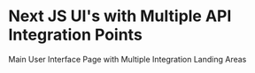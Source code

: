 # Next JS UI's with Multiple API Integration Points

Main User Interface Page with Multiple Integration Landing Areas
